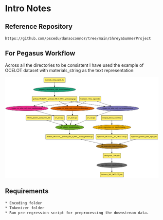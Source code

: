 # Intro Notes

## Reference Repository

`https://github.com/pscedu/danaoconnor/tree/main/ShreyaSummerProject`

## For Pegasus Workflow
Across all the directories to be consistent I have used the example of OCELOT dataset with materials_string as the text representation

![Pegasus Workflow Diagram](images/psc-workflow-0-abstract-files.png?raw=true)

## Requirements
    * Encoding folder
    * Tokenizer folder
    * Run pre-regression script for preprocessing the downstream data.
